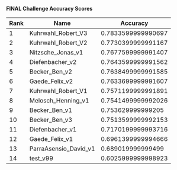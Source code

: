 **FINAL Challenge Accuracy Scores**



|Rank|Name|Accuracy|
|----|-----|---|
|1|Kuhrwahl_Robert_V3|0.7833599999990697|
|2|Kuhrwahl_Robert_V2|0.7730399999991167|
|3|Nitzsche_Jonas_v1|0.7677599999991407|
|4|Diefenbacher_v2|0.7643599999991562|
|5|Becker_Ben_v2|0.7638499999991585|
|6|Gaede_Felix_v2|0.7633699999991607|
|7|Kuhrwahl_Robert_V1|0.7571199999991891|
|8|Melosch_Henning_v1|0.7541499999992026|
|9|Becker_Ben_v1|0.753629999999205|
|10|Becker_Ben_v3|0.7513599999992153|
|11|Diefenbacher_v1|0.7170199999993716|
|12|Gaede_Felix_v1|0.6961399999994666|
|13|ParraAsensio_David_v1|0.689019999999499|
|14|test_v99|0.6025999999998923|
